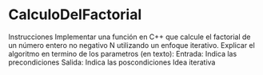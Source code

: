 # CalculoDelFactorial
Instrucciones Implementar una función en C++ que calcule el factorial de un número entero no negativo N utilizando un enfoque iterativo.  Explicar el algoritmo en termino de los parametros (en texto): Entrada: Indica las precondiciones Salida: Indica las poscondiciones Idea iterativa
